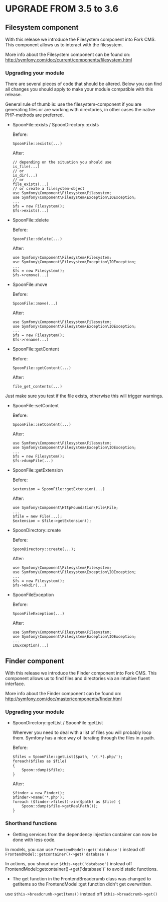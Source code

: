 UPGRADE FROM 3.5 to 3.6
=======================

## Filesystem component

With this release we introduce the Filesystem component into Fork CMS. This
component allows us to interact with the filesystem.

More info about the Filesystem component can be found on:
http://symfony.com/doc/current/components/filesystem.html

### Upgrading your module

There are several pieces of code that should be altered. Below you can find all
changes you should apply to make your module compatible with this release.

General rule of thumb is: use the filesystem-component if you are generating
files or are working with directories, in other cases the native PHP-methods
are preferred.

* SpoonFile::exists / SpoonDirectory::exists

   Before:
	```
	SpoonFile::exists(...)
	```

   After:
	```
	// depending on the situation you should use
	is_file(...)
	// or
	is_dir(...)
	// or
	file_exists(...)
	// or create a filesystem-object
	use Symfony\Component\Filesystem\Filesystem;
    use Symfony\Component\Filesystem\Exception\IOException;
    ...
	$fs = new Filesystem();
	$fs->exists(...)
	```

* SpoonFile::delete

   Before:
	```
	SpoonFile::delete(...)
	```

   After:
	```
	use Symfony\Component\Filesystem\Filesystem;
    use Symfony\Component\Filesystem\Exception\IOException;
    ...
	$fs = new Filesystem();
	$fs->remove(...)
	```

* SpoonFile::move

   Before:
	```
	SpoonFile::move(...)
	```

   After:
	```
	use Symfony\Component\Filesystem\Filesystem;
    use Symfony\Component\Filesystem\Exception\IOException;
    ...
	$fs = new Filesystem();
	$fs->rename(...)
	```

* SpoonFile::getContent

   Before:
	```
	SpoonFile::getContent(...)
	```

   After:
	```
	file_get_contents(...)
	```

Just make sure you test if the file exists, otherwise this will trigger warnings.

* SpoonFile::setContent

   Before:
	```
	SpoonFile::setContent(...)
	```

   After:
	```
	use Symfony\Component\Filesystem\Filesystem;
    use Symfony\Component\Filesystem\Exception\IOException;
	...
	$fs = new Filesystem();
	$fs->dumpFile(...)
	```

* SpoonFile::getExtension

   Before:
	```
	$extension = SpoonFile::getExtension(...)
	```

   After:
	```
	use Symfony\Component\HttpFoundation\File\File;
	...
	$file = new File(...);
	$extension = $file->getExtension();
	```

* SpoonDirectory::create

  Before:
	```
	SpoonDirectory::create(...);
	```

   After:
	```
	use Symfony\Component\Filesystem\Filesystem;
    use Symfony\Component\Filesystem\Exception\IOException;
    ...
	$fs = new Filesystem();
	$fs->mkdir(...)
	```

* SpoonFileException

  Before:
	```
	SpoonFileException(...)
	```

   After:
	```
	use Symfony\Component\Filesystem\Filesystem;
    use Symfony\Component\Filesystem\Exception\IOException;
    ...
	IOException(...)
	```

## Finder component

With this release we introduce the Finder component into Fork CMS. This
component allows us to find files and directories via an intuitive fluent
interface.

More info about the Finder component can be found on:
http://symfony.com/doc/master/components/finder.html

### Upgrading your module

* SpoonDirectory::getList / SpoonFile::getList

   Wherever you need to deal with a list of files you will probably loop them.
   Symfony has a nice way of iterating through the files in a path.

   Before:
    ```
    $files = SpoonFile::getList($path, '/(.*).php/');
	foreach($files as $file)
	{
		Spoon::dump($file);
	}
    ```

   After:
	```
	$finder = new Finder();
	$finder->name('*.php');
	foreach ($finder->files()->in($path) as $file) {
		Spoon::dump($file->getRealPath());
	}
	```

### Shorthand functions

* Getting services from the dependency injection container can now be done with less code. 

In models, you can use `FrontendModel::get('database')` instead off `FrontendModel::getcontainer()->get('database')`

In actions, you shoud use `$this->get('database')` instead off FrontendModel::getcontainer()->get('database')` to avoid static functions.

* The get function in the FrontendBreadcrumb class was changed to getItems so the FrontendModel::get function didn't get overwritten.

use `$this->breadcrumb->getItems()` instead off `$this->breadcrumb->get()`
